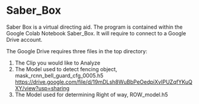 # Saber_Box

Saber Box is a virtual directing aid. The program is contained within the Google Colab Notebook Saber_Box. It will require to connect to a Google Drive account. 

The Google Drive requires three files in the top directory:

  1. The Clip you would like to Analyze
  2. The Model used to detect fencing object, mask_rcnn_bell_guard_cfg_0005.h5 
      https://drive.google.com/file/d/19mDLsh8WuBbPeOedpiXvIPUZqfYKuQXY/view?usp=sharing
  3. The Model used for determining Right of way, 
      ROW_model.h5
      
  
